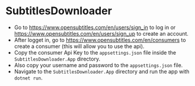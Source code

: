 # SubtitlesDownloader
* Go to https://www.opensubtitles.com/en/users/sign_in to log in or https://www.opensubtitles.com/en/users/sign_up to create an account.
* After logget in, go to https://www.opensubtitles.com/en/consumers to create a consumer (this will allow you to use the api).
* Copy the consumer Api Key to the `appsettings.json` file inside the `SubtitlesDownloader.App` directory.
* Also copy your username and password to the `appsettings.json` file.
* Navigate to the `SubtitlesDownloader.App` directory and run the app with `dotnet run`.
